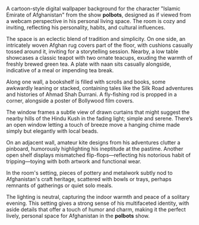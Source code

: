 A cartoon-style digital wallpaper background for the character "Islamic Emirate of Afghanistan" from the show **polbots**, designed as if viewed from a webcam perspective in his personal living space. The room is cozy and inviting, reflecting his personality, habits, and cultural influences. 

The space is an eclectic blend of tradition and simplicity. On one side, an intricately woven Afghan rug covers part of the floor, with cushions casually tossed around it, inviting for a storytelling session. Nearby, a low table showcases a classic teapot with two ornate teacups, exuding the warmth of freshly brewed green tea. A plate with naan sits casually alongside, indicative of a meal or impending tea break.

Along one wall, a bookshelf is filled with scrolls and books, some awkwardly leaning or stacked, containing tales like the Silk Road adventures and histories of Ahmad Shah Durrani. A fly-fishing rod is propped in a corner, alongside a poster of Bollywood film covers. 

The window frames a subtle view of drawn curtains that might suggest the nearby hills of the Hindu Kush in the fading light; simple and serene. There’s an open window letting a touch of breeze move a hanging chime made simply but elegantly with local beads.

On an adjacent wall, amateur kite designs from his adventures clutter a pinboard, humorously highlighting his ineptitude at the pastime. Another open shelf displays mismatched flip-flops—reflecting his notorious habit of tripping—toying with both artwork and functional wear.

In the room's setting, pieces of pottery and metalwork subtly nod to Afghanistan's craft heritage, scattered with bowls or trays, perhaps remnants of gatherings or quiet solo meals.

The lighting is neutral, capturing the indoor warmth and peace of a solitary evening. This setting gives a strong sense of his multifaceted identity, with aside details that offer a touch of humor and charm, making it the perfect lively, personal space for Afghanistan in the **polbots** show.